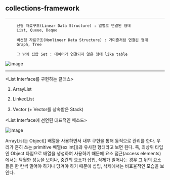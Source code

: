 ## collections-framework

---
         선형 자료구조(Linear Data Structure) : 일렬로 연결된 형태
         List, Queue, Deque

         비선형 자료구조(Nonlinear Data Structure) : 거미줄처럼 연결된 형태
         Graph, Tree

         그 밖에 집합 Set : 데이터가 연결되지 않은 형태 like table

![image](https://img1.daumcdn.net/thumb/R1280x0/?scode=mtistory2&fname=https%3A%2F%2Fblog.kakaocdn.net%2Fdn%2FAGpq3%2FbtqI07wkE1A%2FyX10IjGgt6N3G6rkT1Ievk%2Fimg.png)

---

<List Interface를 구현하는 클래스>

1. ArrayList

2. LinkedList

3. Vector (+ Vector를 상속받은 Stack)





<List Interface에 선언된 대표적인 메소드>

![image](https://img1.daumcdn.net/thumb/R1280x0/?scode=mtistory2&fname=https%3A%2F%2Fblog.kakaocdn.net%2Fdn%2FefYO5c%2FbtqI07cgkG0%2F9kd7yxy8aMkk2c40FWbPZ1%2Fimg.png)

ArrayList는 Object[] 배열을 사용하면서 내부 구현을 통해 동적으로 관리를 한다. 우리가 흔히 쓰는 primitive 배열(ex int[])과 유사한 형태라고 보면 된다. 즉, 최상위 타입인 Object 타입으로 배열을 생성하여 사용하기 때문에 요소 접근(access elements)에서는 탁월한 성능을 보이나, 중간의 요소가 삽입, 삭제가 일어나는 경우 그 뒤의 요소들은 한 칸씩 밀어야 하거나 당겨야 하기 때문에 삽입, 삭제에서는 비효율적인 모습을 보인다. 